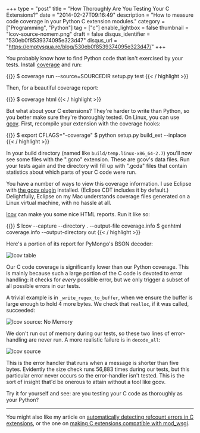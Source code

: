 +++
type = "post"
title = "How Thoroughly Are You Testing Your C Extensions?"
date = "2014-02-27T09:16:49"
description = "How to measure code coverage in your Python C extension modules."
category = ["Programming", "Python"]
tag = ["c"]
enable_lightbox = false
thumbnail = "lcov-source-nomem.png"
draft = false
disqus_identifier = "530eb0f8539374095e323d47"
disqus_url = "https://emptysqua.re/blog/530eb0f8539374095e323d47/"
+++

<p>You probably know how to find Python code that isn't exercised by your tests. Install <a href="http://nedbatchelder.com/code/coverage/">coverage</a> and run:</p>

{{<highlight plain>}}
$ coverage run --source=SOURCEDIR setup.py test
{{< / highlight >}}

<p>Then, for a beautiful coverage report:</p>

{{<highlight plain>}}
$ coverage html
{{< / highlight >}}

<p>But what about your C extensions? They're harder to write than Python, so you better make sure they're thoroughly tested. On Linux, you can use <a href="http://gcc.gnu.org/onlinedocs/gcc-4.8.2/gcc/Gcov.html">gcov</a>. First, recompile your extension with the coverage hooks:</p>

{{<highlight plain>}}
$ export CFLAGS="-coverage"
$ python setup.py build_ext --inplace
{{< / highlight >}}

<p>In your build directory (named like <code>build/temp.linux-x86_64-2.7</code>) you'll now see some files with the ".gcno" extension. These are gcov's data files. Run your tests again and the directory will fill up with ".gcda" files that contain statistics about which parts of your C code were run.</p>
<p>You have a number of ways to view this coverage information. I use Eclipse with <a href="http://wiki.eclipse.org/Linux_Tools_Project/GCov/User_Guide">the gcov plugin</a> installed. (Eclipse CDT includes it by default.) Delightfully, Eclipse on my Mac understands coverage files generated on a Linux virtual machine, with no hassle at all.</p>
<p><a href="http://ltp.sourceforge.net/coverage/lcov.php">lcov</a> can make you some nice HTML reports. Run it like so:</p>

{{<highlight plain>}}
$ lcov --capture --directory . --output-file coverage.info
$ genhtml coverage.info --output-directory out
{{< / highlight >}}

<p>Here's a portion of its report for PyMongo's BSON decoder:</p>
<p><img alt="lcov table" src="lcov-table.png" style="display:block; margin-left:auto; margin-right:auto;" title="lcov table"/></p>
<p>Our C code coverage is significantly lower than our Python coverage. This is mainly because such a large portion of the C code is devoted to error handling: it checks for <em>every</em> possible error, but we only trigger a subset of all possible errors in our tests. </p>
<p>A trivial example is in <code>_write_regex_to_buffer</code>, when we ensure the buffer is large enough to hold 4 more bytes. We check that <code>realloc</code>, if it was called, succeeded:</p>
<p><img alt="lcov source: No Memory" src="lcov-source-nomem.png" style="display:block; margin-left:auto; margin-right:auto;" title="lcov source: No Memory"/></p>
<p>We don't run out of memory during our tests, so these two lines of error-handling are never run. A more realistic failure is in <code>decode_all</code>:</p>
<p><img alt="lcov source" src="lcov-source.png" style="display:block; margin-left:auto; margin-right:auto;" title="lcov source"/></p>
<p>This is the error handler that runs when a message is shorter than five bytes. Evidently the size check runs 56,883 times during our tests, but this particular error never occurs so the error-handler isn't tested. This is the sort of insight that'd be onerous to attain without a tool like gcov.</p>
<p>Try it for yourself and see: are you testing your C code as thoroughly as your Python?</p>
<hr/>
<p>You might also like my article on <a href="/analyzing-python-c-extensions-with-cpychecker/">automatically detecting refcount errors in C extensions</a>, or the one on <a href="/python-c-extensions-and-mod-wsgi/">making C extensions compatible with mod_wsgi</a>.</p>

